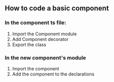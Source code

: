## How to code a basic component
### In the component ts file:
1. Import the Component module 
2. Add Component decorator
3. Export the class

### In the new component's module
1. Import the component
2. Add the component to the declarations